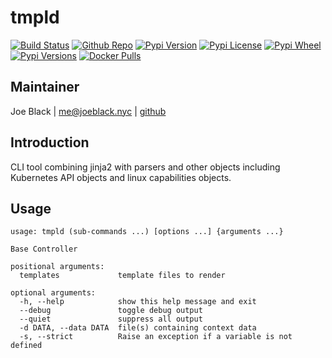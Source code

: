 # tmpld
[![Build Status](https://travis-ci.org/telephoneorg/debian.svg?branch=master)](https://travis-ci.org/telephoneorg/tmpld) [![Github Repo](https://img.shields.io/badge/contributions-welcome-brightgreen.svg?style=flat)](https://github.com/telephoneorg/tmpld) [![Pypi Version](https://img.shields.io/pypi/v/tmpld.svg)](https://pypi.python.org/pypi/tmpld) [![Pypi License](https://img.shields.io/pypi/l/tmpld.svg)](https://pypi.python.org/pypi/tmpld) [![Pypi Wheel](https://img.shields.io/pypi/wheel/tmpld.svg)](https://pypi.python.org/pypi/tmpld) [![Pypi Versions](https://img.shields.io/pypi/pyversions/tmpld.svg)](https://pypi.python.org/pypi/tmpld) [![Docker Pulls](https://img.shields.io/docker/pulls/telephoneorg/tmpld.svg)](https://hub.docker.com/r/telephoneorg/tmpld/)


## Maintainer
Joe Black | <me@joeblack.nyc> | [github](https://github.com/joeblackwaslike)


## Introduction
CLI tool combining jinja2 with parsers and other objects including Kubernetes
API objects and linux capabilities objects.


## Usage
```
usage: tmpld (sub-commands ...) [options ...] {arguments ...}

Base Controller

positional arguments:
  templates             template files to render

optional arguments:
  -h, --help            show this help message and exit
  --debug               toggle debug output
  --quiet               suppress all output
  -d DATA, --data DATA  file(s) containing context data
  -s, --strict          Raise an exception if a variable is not defined
```
